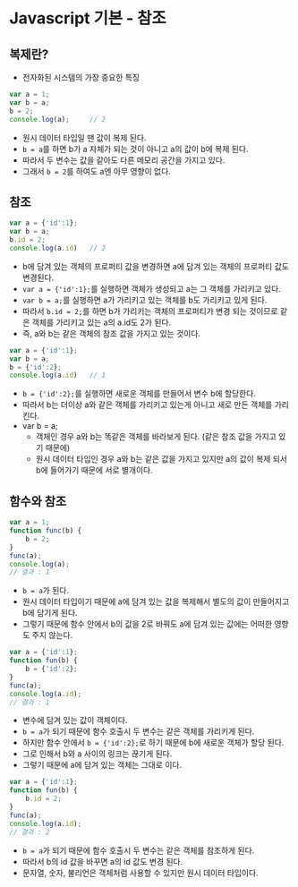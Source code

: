 # Javascript 기본 - 참조

## 복제란?
- 전자화된 시스템의 가장 중요한 특징

```javascript
var a = 1;
var b = a;
b = 2;
console.log(a);     // 2
```

- 원시 데이터 타입일 땐 값이 복제 된다.
- ```b = a```를 하면 b가 a 자체가 되는 것이 아니고 a의 값이 b에 복제 된다.
- 따라서 두 변수는 값을 같아도 다른 메모리 공간을 가지고 있다.
- 그래서 ```b = 2```를 하여도 a엔 아무 영향이 없다.

## 참조

```javascript
var a = {'id':1};
var b = a;
b.id = 2;
console.log(a.id)   // 2
```

- b에 담겨 있는 객체의 프로퍼티 값을 변경하면 a에 담겨 있는 객체의 프로퍼티 값도 변경된다.
- ```var a = {'id':1};```를 실행하면 객체가 생성되고 a는 그 객체를 가리키고 있다.
- ```var b = a;```를 실행하면 a가 가리키고 있는 객체를 b도 가리키고 있게 된다.
- 따라서 ```b.id = 2;```를 하면 b가 가리키는 객체의 프로퍼티가 변경 되는 것이므로 같은 객체를 가리키고 있는 a의 a.id도 2가 된다.
- 즉, a와 b는 같은 객체의 참조 값을 가지고 있는 것이다.

```javascript
var a = {'id':1};
var b = a;
b = {'id':2};
console.log(a.id)   // 1
```

- ```b = {'id':2};```를 실행하면 새로운 객체를 만들어서 변수 b에 할당한다.
- 따라서 b는 더이상 a와 같은 객체를 가리키고 있는게 아니고 새로 만든 객체를 가리킨다.
- var b = a;
    - 객체인 경우 a와 b는 똑같은 객체를 바라보게 된다. (같은 참조 값을 가지고 있기 때문에) 
    - 원시 데이터 타입인 경우 a와 b는 같은 값을 가지고 있지만 a의 값이 복제 되서 b에 들어가기 때문에 서로 별개이다.

## 함수와 참조

```javascript
var a = 1;
function func(b) {
    b = 2;
}
func(a);
console.log(a);
// 결과 : 1
```

- ```b = a```가 된다.
- 원시 데이터 타입이기 때문에 a에 담겨 있는 값을 복제해서 별도의 값이 만들어지고 b에 담기게 된다.
- 그렇기 때문에 함수 안에서 b의 값을 2로 바꿔도 a에 담겨 있는 값에는 어떠한 영향도 주지 않는다.

```javascript
var a = {'id':1};
function fun(b) {
    b = {'id':2};
}
func(a);
console.log(a.id);
// 결과 : 1
```

- 변수에 담겨 있는 값이 객체이다.
- ```b = a```가 되기 때문에 함수 호출시 두 변수는 같은 객체를 가리키게 된다.
- 하지만 함수 안에서 ```b = {'id':2};```로 하기 때문에 b에 새로운 객체가 할당 된다.
- 그로 인해서 b와 a 사이의 링크는 끊기게 된다.
- 그렇기 때문에 a에 담겨 있는 객체는 그대로 이다.

```javascript
var a = {'id':1};
function fun(b) {
    b.id = 2;
}
func(a);
console.log(a.id);
// 결과 : 2
```

- ```b = a```가 되기 때문에 함수 호출시 두 변수는 같은 객체를 참조하게 된다.
- 따라서 b의 id 값을 바꾸면 a의 id 값도 변경 된다.
- 문자열, 숫자, 불리언은 객체처럼 사용할 수 있지만 원시 데이터 타입이다.

